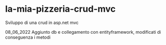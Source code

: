# la-mia-pizzeria-crud-mvc
Sviluppo di una crud in asp.net  mvc



08_06_2022
Aggiunto db e collegamento con entityframework, 
 modificati di conseguenza i metodi
